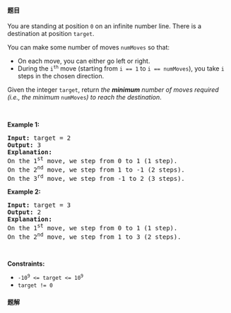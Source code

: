 #### 题目
<p>You are standing at position <code>0</code> on an infinite number line. There is a destination at position <code>target</code>.</p>

<p>You can make some number of moves <code>numMoves</code> so that:</p>

<ul>
	<li>On each move, you can either go left or right.</li>
	<li>During the <code>i<sup>th</sup></code> move (starting from <code>i == 1</code> to <code>i == numMoves</code>), you take <code>i</code> steps in the chosen direction.</li>
</ul>

<p>Given the integer <code>target</code>, return <em>the <strong>minimum</strong> number of moves required (i.e., the minimum </em><code>numMoves</code><em>) to reach the destination</em>.</p>

<p>&nbsp;</p>
<p><strong class="example">Example 1:</strong></p>

<pre>
<strong>Input:</strong> target = 2
<strong>Output:</strong> 3
<strong>Explanation:</strong>
On the 1<sup>st</sup> move, we step from 0 to 1 (1 step).
On the 2<sup>nd</sup> move, we step from 1 to -1 (2 steps).
On the 3<sup>rd</sup> move, we step from -1 to 2 (3 steps).
</pre>

<p><strong class="example">Example 2:</strong></p>

<pre>
<strong>Input:</strong> target = 3
<strong>Output:</strong> 2
<strong>Explanation:</strong>
On the 1<sup>st</sup> move, we step from 0 to 1 (1 step).
On the 2<sup>nd</sup> move, we step from 1 to 3 (2 steps).
</pre>

<p>&nbsp;</p>
<p><strong>Constraints:</strong></p>

<ul>
	<li><code>-10<sup>9</sup> &lt;= target &lt;= 10<sup>9</sup></code></li>
	<li><code>target != 0</code></li>
</ul>


 #### 题解